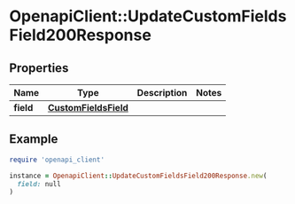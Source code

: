 # OpenapiClient::UpdateCustomFieldsField200Response

## Properties

| Name | Type | Description | Notes |
| ---- | ---- | ----------- | ----- |
| **field** | [**CustomFieldsField**](CustomFieldsField.md) |  |  |

## Example

```ruby
require 'openapi_client'

instance = OpenapiClient::UpdateCustomFieldsField200Response.new(
  field: null
)
```

